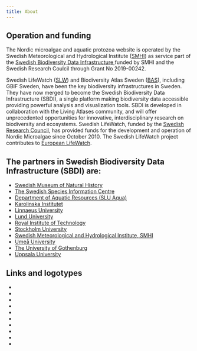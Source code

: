 ```yaml
---
title: About
---
```


## Operation and funding

The Nordic microalgae and aquatic protozoa website is operated by the Swedish Meteorological and Hydrological Institute ([SMHI](http://www.smhi.se/en)) as service part of the [Swedish Biodiversity Data Infrastructure](https://biodiversitydata.se/),funded by SMHI and the Swedish Research Coulcil through Grant No 2019-00242.

Swedish LifeWatch ([SLW](http://www.svenskalifewatch.se/)) and Biodiversity Atlas Sweden ([BAS](https://bioatlas.se/)), including GBIF Sweden, have been the key biodiversity infrastructures in Sweden. They have now merged to become the Swedish Biodiversity Data Infrastructure (SBDI), a single platform making biodiversity data accessible providing powerful analysis and visualization tools. SBDI is developed in collaboration with the Living Atlases community, and will offer unprecedented opportunities for innovative, interdisciplinary research on biodiversity and ecosystems. Swedish LifeWatch, funded by the [Swedish Research Council](https://www.vr.se/english.html), has provided funds for the development and operation of Nordic Microalgae since October 2010.  The Swedish LifeWatch project contributes to [European LifeWatch](http://www.lifewatch.eu/).

## The partners in Swedish Biodiversity Data Infrastructure (SBDI) are:

* [Swedish Museum of Natural History](https://www.nrm.se/en/16.html)
* [The Swedish Species Information Centre](https://www.artdatabanken.se/en/)
* [Department of Aquatic Resources (SLU Aqua)](https://www.slu.se/en/departments/aquatic-resources1/)
* [Karolinska Institutet](https://ki.se/en)
* [Linnaeus University](https://lnu.se/en/)
* [Lund University](https://www.lunduniversity.lu.se//)
* [Royal Institute of Technology](https://www.kth.se/en)
* [Stockholm University](https://www.su.se/english/)
* [Swedish Meteorological and Hydrological Institute, SMHI](http://www.smhi.se/en)
* [Umeå University](http://www.umu.se/english/?languageId=1)
* [The University of Gothenburg](http://gu.se/english/)
* [Uppsala University](https://www.uu.se/en/)

## Links and logotypes
<ul class="partners-links-and-logotypes">
  <li>
    <a href="http://www.svenskalifewatch.se/"><img src="/sites/default/files/swedish_lifewatch.png" alt="" /></a>
  </li>
  <li>
    <a href="http://www.lifewatch.eu/"><img src="/sites/default/files/lifewatch.png" alt="" /></a>
  </li>
  <li>
    <a href="http://www.slu.se/en/collaborative-centres-and-projects/artdatabanken/"><img src="/sites/default/files/slu_artdatabanken_0.jpg" alt="" /></a>
  </li>
  <li>
    <a href="http://www.smhi.se/en"><img src="/sites/default/files/SMHI-logotype36x88.gif" alt="" /></a>
  </li>
  <li>
    <a href="http://www.vr.se/"><img src="/sites/default/files/vetenskapsradet-logotyp.png" alt="" /></a>
  </li>
  <li>
    <a href="http://www.nrm.se/en/frontpage.16_en.html"><img src="/sites/default/files/nrm_logo-startsida.gif" alt="" /></a>
  </li>
  <li>
    <a href="http://www.slu.se/en/faculties/nl/about-the-faculty/departments/department-of-aquatic-sciences-and-assessment/"><img src="/sites/default/files/SLU_0.jpg" alt="" /></a>
  </li>
  <li>
    <a href="http://www.umu.se/english/?languageId=1"><img src="/sites/default/files/umu_logo.png" alt="" /></a>
  </li>
  <li>
    <a href="http://www.gu.se/english"><img src="/sites/default/files/blue_gu_logo_eng.jpg" alt="" /></a>
  </li>
  <li>
    <a href="http://www.lunduniversity.lu.se/"><img src="/sites/default/files/lu_logo.png" alt="" /></a>
  </li>
</ul>
